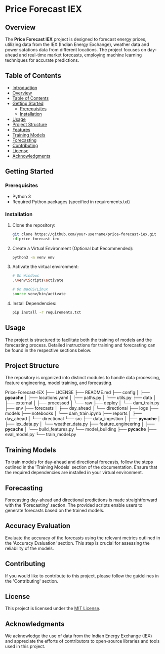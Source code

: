 # Price Forecast IEX

## Overview

The **Price Forecast IEX** project is designed to forecast energy prices, utilizing data from the IEX (Indian Energy Exchange), weather data and power satations data from different locations. The project focuses on day-ahead and real-time market forecasts, employing machine learning techniques for accurate predictions.

## Table of Contents

- [Introduction](#price-forecast-iex)
- [Overview](#overview)
- [Table of Contents](#table-of-contents)
- [Getting Started](#getting-started)
  - [Prerequisites](#prerequisites)
  - [Installation](#installation)
- [Usage](#usage)
- [Project Structure](#project-structure)
- [Features](#features)
- [Training Models](#training-models)
- [Forecasting](#forecasting)
- [Contributing](#contributing)
- [License](#license)
- [Acknowledgments](#acknowledgments)

## Getting Started

### Prerequisites

- Python 3
- Required Python packages (specified in requirements.txt)

### Installation

1. Clone the repository:

   ```bash
   git clone https://github.com/your-username/price-forecast-iex.git
   cd price-forecast-iex

2. Create a Virtual Environment (Optional but Recommended):

   ```bash
   python3 -m venv env

3. Activate the virtual environment:

   ```bash
   # On Windows
   .\venv\Scripts\activate

   # On macOS/Linux
   source venv/bin/activate  

4. Install Dependencies:

   ```bash
   pip install -r requirements.txt

## Usage

The project is structured to facilitate both the training of models and the forecasting process. Detailed instructions for training and forecasting can be found in the respective sections below.

## Project Structure

The repository is organized into distinct modules to handle data processing, feature engineering, model training, and forecasting. 

Price-Forecast-IEX
├── LICENSE
├── README.md
├── config
│   ├── __pycache__
│   ├── locations.yaml
│   ├── paths.py
│   └── utils.py
├── data
│   ├── external
│   ├── processed
│   └── raw
├── deploy
│   └── dam_train.py
├── env
├── forecasts
│   ├── day_ahead
│   └── directional
├── logs
├── models
├── notebooks
│   └── dam_train.ipynb
├── reports
│   ├── day_ahead
│   └── directional
└── src
    ├── data_ingestion
    │   ├── __pycache__
    │   ├── iex_data.py
    │   └── weather_data.py
    ├── feature_engineering
    │   ├── __pycache__
    │   └── build_features.py
    └── model_building
        ├── __pycache__
        ├── eval_model.py
        └── train_model.py



## Training Models

To train models for day-ahead and directional forecasts, follow the steps outlined in the 'Training Models' section of the documentation. Ensure that the required dependencies are installed in your virtual environment.

## Forecasting

Forecasting day-ahead and directional predictions is made straightforward with the 'Forecasting' section. The provided scripts enable users to generate forecasts based on the trained models.

## Accuracy Evaluation

Evaluate the accuracy of the forecasts using the relevant metrics outlined in the 'Accuracy Evaluation' section. This step is crucial for assessing the reliability of the models.

## Contributing

If you would like to contribute to this project, please follow the guidelines in the 'Contributing' section.

## License

This project is licensed under the [MIT License](LICENSE).

## Acknowledgments

We acknowledge the use of data from the Indian Energy Exchange (IEX) and appreciate the efforts of contributors to open-source libraries and tools used in this project.